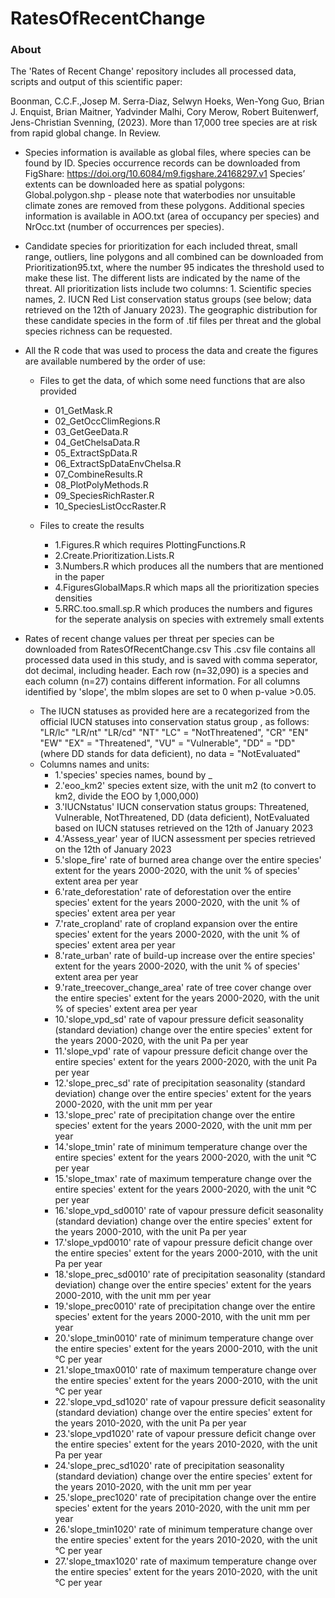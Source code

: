 # RatesOfRecentChange

### About
The 'Rates of Recent Change' repository includes all processed data, scripts and output of this scientific paper: 

Boonman, C.C.F.,Josep M. Serra-Diaz, Selwyn Hoeks, Wen-Yong Guo, Brian J. Enquist, Brian Maitner, Yadvinder Malhi, Cory Merow, Robert Buitenwerf, Jens-Christian Svenning, (2023). More than 17,000 tree species are at risk from rapid global change. In Review. 

- Species information is available as global files, where species can be found by ID. Species occurrence records can be downloaded from FigShare: https://doi.org/10.6084/m9.figshare.24168297.v1 Species’ extents can be downloaded here as spatial polygons: Global.polygon.shp - please note that waterbodies nor unsuitable climate zones are removed from these polygons. Additional species information is available in AOO.txt (area of occupancy per species) and NrOcc.txt (number of occurrences per species).
    
- Candidate species for prioritization for each included threat, small range, outliers, line polygons and all combined can be downloaded from Prioritization95.txt, where the number 95 indicates the threshold used to make these list. The different lists are indicated by the name of the threat. All prioritization lists include two columns: 1. Scientific species names, 2. IUCN Red List conservation status groups (see below; data retrieved on the 12th of January 2023). The geographic distribution for these candidate species in the form of .tif files per threat and the global species richness can be requested.
      
- All the R code that was used to process the data and create the figures are available numbered by the order of use:
    - Files to get the data, of which some need functions that are also provided
      * 01_GetMask.R
      * 02_GetOccClimRegions.R
      * 03_GetGeeData.R
      * 04_GetChelsaData.R
      * 05_ExtractSpData.R
      * 06_ExtractSpDataEnvChelsa.R
      * 07_CombineResults.R
      * 08_PlotPolyMethods.R
      * 09_SpeciesRichRaster.R
      * 10_SpeciesListOccRaster.R

    - Files to create the results
      * 1.Figures.R which requires PlottingFunctions.R
      * 2.Create.Prioritization.Lists.R
      * 3.Numbers.R which produces all the numbers that are mentioned in the paper
      * 4.FiguresGlobalMaps.R which maps all the prioritization species densities
      * 5.RRC.too.small.sp.R which produces the numbers and figures for the seperate analysis on species with extremely small extents
        
- Rates of recent change values per threat per species can be downloaded from RatesOfRecentChange.csv This .csv file contains all processed data used in this study, and is saved with comma seperator, dot decimal, including header. Each row (n=32,090) is a species and each column (n=27) contains different information. For all columns identified by 'slope', the mblm slopes are set to 0 when p-value >0.05.
    - The IUCN statuses as provided here are a recategorized from the official IUCN statuses into conservation status group , as follows: 
    "LR/lc" "LR/nt" "LR/cd" "NT" "LC" = "NotThreatened", 
    "CR" "EN" "EW" "EX" = "Threatened", 
    "VU" = "Vulnerable", 
    "DD" = "DD" (where DD stands for data deficient), 
    no data = "NotEvaluated"
    - Columns names and units:
      * 1.'species' species names, bound by _
      * 2.'eoo_km2' species extent size, with the unit m2 (to convert to km2, divide the EOO by 1,000,000)
      * 3.'IUCNstatus' IUCN conservation status groups: Threatened, Vulnerable, NotThreatened, DD (data deficient), NotEvaluated based on IUCN statuses retrieved on the 12th of January 2023
      * 4.'Assess_year' year of IUCN assessment per species retrieved on the 12th of January 2023
      * 5.'slope_fire' rate of burned area change over the entire species' extent for the years 2000-2020, with the unit % of species' extent area per year
      * 6.'rate_deforestation' rate of deforestation over the entire species' extent for the years 2000-2020, with the unit % of species' extent area per year
      * 7.'rate_cropland' rate of cropland expansion over the entire species' extent for the years 2000-2020, with the unit % of species' extent area per year
      * 8.'rate_urban' rate of build-up increase over the entire species' extent for the years 2000-2020, with the unit % of species' extent area per year
      * 9.'rate_treecover_change_area' rate of tree cover change over the entire species' extent for the years 2000-2020, with the unit % of species' extent area per year
      * 10.'slope_vpd_sd' rate of vapour pressure deficit seasonality (standard deviation) change over the entire species' extent for the years 2000-2020, with the unit Pa per year
      * 11.'slope_vpd' rate of vapour pressure deficit change over the entire species' extent for the years 2000-2020, with the unit Pa per year
      * 12.'slope_prec_sd' rate of precipitation seasonality (standard deviation) change over the entire species' extent for the years 2000-2020, with the unit mm per year
      * 13.'slope_prec' rate of precipitation change over the entire species' extent for the years 2000-2020, with the unit mm per year
      * 14.'slope_tmin' rate of minimum temperature change over the entire species' extent for the years 2000-2020, with the unit °C per year
      * 15.'slope_tmax' rate of maximum temperature change over the entire species' extent for the years 2000-2020, with the unit °C per year
      * 16.'slope_vpd_sd0010' rate of vapour pressure deficit seasonality (standard deviation) change over the entire species' extent for the years 2000-2010, with the unit Pa per year
      * 17.'slope_vpd0010' rate of vapour pressure deficit change over the entire species' extent for the years 2000-2010, with the unit Pa per year
      * 18.'slope_prec_sd0010' rate of precipitation seasonality (standard deviation) change over the entire species' extent for the years 2000-2010, with the unit mm per year
      * 19.'slope_prec0010' rate of precipitation change over the entire species' extent for the years 2000-2010, with the unit mm per year
      * 20.'slope_tmin0010' rate of minimum temperature change over the entire species' extent for the years 2000-2010, with the unit °C per year
      * 21.'slope_tmax0010' rate of maximum temperature change over the entire species' extent for the years 2000-2010, with the unit °C per year
      * 22.'slope_vpd_sd1020' rate of vapour pressure deficit seasonality (standard deviation) change over the entire species' extent for the years 2010-2020, with the unit Pa per year
      * 23.'slope_vpd1020' rate of vapour pressure deficit change over the entire species' extent for the years 2010-2020, with the unit Pa per year
      * 24.'slope_prec_sd1020' rate of precipitation seasonality (standard deviation) change over the entire species' extent for the years 2010-2020, with the unit mm per year
      * 25.'slope_prec1020' rate of precipitation change over the entire species' extent for the years 2010-2020, with the unit mm per year
      * 26.'slope_tmin1020' rate of minimum temperature change over the entire species' extent for the years 2010-2020, with the unit °C per year
      * 27.'slope_tmax1020' rate of maximum temperature change over the entire species' extent for the years 2010-2020, with the unit °C per year
    






